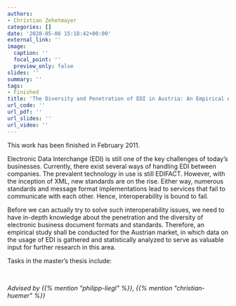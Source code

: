 ```yaml
---
authors:
- Christian Zehetmayer
categories: []
date: '2020-05-08 15:18:42+00:00'
external_link: ''
image:
  caption: ''
  focal_point: ''
  preview_only: false
slides: ''
summary: ''
tags:
- Finished
title: 'The Diversity and Penetration of EDI in Austria: An Empirical Analysis'
url_code: ''
url_pdf: ''
url_slides: ''
url_video: ''
---
```


This work has been finished in February 2011.

Electronic Data Interchange (EDI) is still one of the key challenges of today’s businesses. Currently, there exist several ways of handling EDI between companies. The prevalent technology in use is still EDIFACT. However, with the inception of XML, new standards are on the rise. Either way, numerous standards and message format implementations lead to services that fail to communicate with each other. Hence, interoperability is bound to fail.

Before we can actually try to solve such interoperability issues, we need to have in-depth knowledge about the penetration and the diversity of electronic business document formats and standards. Therefore, an empirical study shall be conducted for the Austrian market, in which data on the usage of EDI is gathered and statistically analyzed to serve as valuable input for further research in this area.

Tasks in the master’s thesis include:

&nbsp;

*Advised by {{% mention "philipp-liegl" %}}, {{% mention "christian-huemer" %}}*